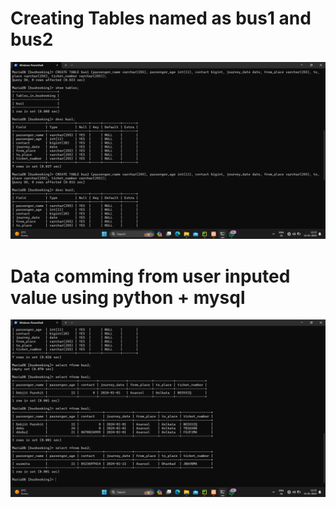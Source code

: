 # Creating Tables named as bus1 and bus2
![image 1](https://github.com/debjitpurohit/Bus-Booking-System/blob/master/Screenshot%20(213).png)
# Data comming from user inputed value using python + mysql
![image 2](https://github.com/debjitpurohit/Bus-Booking-System/blob/master/Screenshot%20(214).png)
